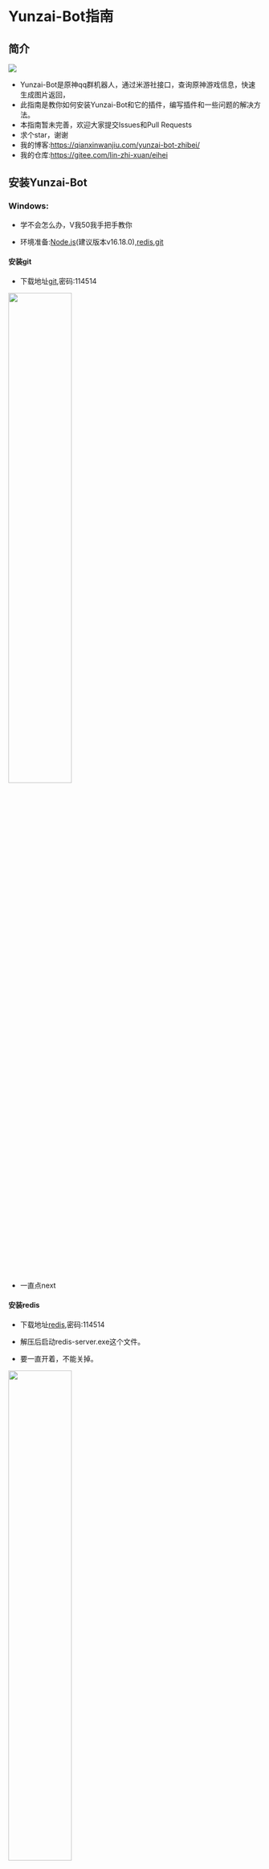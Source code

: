# Yunzai-Bot指南

## 简介

[![](https://profile-counter.glitch.me/eihei/count.svg)](https://gitee.com/lin-zhi-xuan/eihei)
- Yunzai-Bot是原神qq群机器人，通过米游社接口，查询原神游戏信息，快速生成图片返回，
- 此指南是教你如何安装Yunzai-Bot和它的插件，编写插件和一些问题的解决方法。
- 本指南暂未完善，欢迎大家提交Issues和Pull Requests
- 求个star，谢谢
- 我的博客:https://qianxinwanjiu.com/yunzai-bot-zhibei/
- 我的仓库:https://gitee.com/lin-zhi-xuan/eihei

## 安装Yunzai-Bot

### Windows:

- 学不会怎么办，V我50我手把手教你

- 环境准备:[Node.js][nodejs](建议版本v16.18.0),[redis][redis],[git][git]

####  安装git

- 下载地址[git][git],密码:114514

<img src="picture/Windows/Windows-git.png" width="50%">

- 一直点next

#### 安装redis

- 下载地址[redis][redis],密码:114514

- 解压后启动redis-server.exe这个文件。

- 要一直开着，不能关掉。

<img src="picture/Windows/Windows-redis.png" width="50%">

#### 安装Yunzai-Bot本体

1. 新建一个文件夹(也可以不建)，命名随便，最好别用中文

2. 选个拉取方式:

**使用git-bash**

- 1.1 右键文件夹，选择git bash here

<img src="picture/Windows/Windows-gitbash.png" width="50%">

**使用原生自带终端**

- 2.1 进入你要安装Yunzai的文件夹

- 2.2 打开终端(在文件夹路径处将文件家路径改为cmd或者powershell)

3. 克隆项目

- 命令

```bash
git clone --depth=1 -b main https://gitee.com/Le-niao/Yunzai-Bot.git
```

<img src="picture/Windows/Windows-gitclone.png" width="50%">

4. 进入Yunzai目录

```bash
cd Yunzai-Bot 
```

<img src="picture/Windows/Windows-cd.png" width="50%">

5. 安装pnpm，已安装的可以跳过

```bash
npm install pnpm -g
```

- （因为我已经安装过了，所以就不放图了）

- 这里会发生的一些问题：
    输完卡住不动了怎么办？或者提示 `npm ERR！`？或者其他的报错？
    原因：你的服务器太逊了(网络太差了)，根本下载不动，没问题才怪了。
    解决方案：换源，执行命令来更换淘宝镜像源 `npm config set registry http://registry.npm.taobao.org` 然后再次执行安装 pnpm 的命令 `npm install pnpm -g`  
    就是可能有点后遗症，更换镜像源后有微小概率导致后续安装出现问题

6. 安装依赖

```bash
pnpm install -P
```

<img src="picture/Windows/Windows-pnpm.png" width="50%">

7. 运行（首次运行按提示输入登录）

```bash
node app
```

<img src="picture/Windows/Windows-nodeapp.png" width="50%">

- 如果觉得麻烦，可使用脚本：

>新建一个文件,把后缀改成bat,然后点击编辑

- 把下面代码复制进去，然后进行修改:

- 第一行中，第一个双引号无需填写，第二个双引号填写你redis路径
- 第二行填写你Yunzai-Bot根目录

```bat
start "" "C:/redis/redis-server.exe"
cd C:/Yunzai-Bot
node app
pause
```

- 改完后保存运行即可食用

### Linux

**前言**

- 小白不建议使用Linux部署！
- 不建议使用一键脚本！(除非你太废)

#### Ubuntu教程

- 本教程博客地址:https://qianxinwanjiu.com/yunzai-bot-linux-ubuntu/

>本文的环境：
>纯净的Ubuntu（版本20.04）

1. 安装宝塔面板

- 为什么要安装宝塔面板？
- 因为便于管理文件（更改配置文件、上传面板图等）

>使用以下命令安装：

```bash
wget -O install.sh https://download.bt.cn/install/install-ubuntu_6.0.sh && sudo bash install.sh ed8484bec
```

>安装完成后，记得保存输出的面板地址和账号密码

<img src="picture/Ubuntu/Ubuntu-bt1.png" width="50%">

<img src="picture/Ubuntu/Ubuntu-bt2.png" width="50%">

2. 安装Nodejs与redis

- 打开面板地址，绑定手机号（如果你没有账号，请前往https://bt.cn/register.html注册）

- 登陆成功后，会显示一键安装页面，叉掉即可（不需要，因为不建站）

- 然后打开软件商店，搜索nodejs，找到nodejs版本管理器，

<img src="picture/Ubuntu/Ubuntu-bt3.png" width="50%">

- 点击安装

<img src="picture/Ubuntu/Ubuntu-bt4.png" width="50%">


- 点击安装即可

- 然后来到此界面，按下图所示操作

<img src="picture/Ubuntu/Ubuntu-bt5.png" width="50%">

- 建议使用v16.18.0

<img src="picture/Ubuntu/Ubuntu-bt6.png" width="50%">

- 安装好后，点击右侧的模块管理，来到下图所示界面，按图操作

<img src="picture/Ubuntu/Ubuntu-bt7.png" width="50%">

- 安装完成，回到软件商店，搜索redis，按下图操作

<img src="picture/Ubuntu/Ubuntu-bt8.png" width="50%">

3. 安装Yunzai
- 回到SSH终端，安装GIT，以便拉取仓库

- 执行以下命令：

```bash
sudo apt-get install git
```

<img src="picture/Ubuntu/Ubuntu-git.png" width="50%">

- 等待执行完成

- 然后拉取Yunzai，使用以下命令：

```bash
git clone --depth=1 -b main https://gitee.com/Le-niao/Yunzai-Bot.git
```

- 大致输出以下内容（没有ERR或error就不用管）

```log
Cloning into 'Yunzai-Bot'...
remote: Enumerating objects: 1073, done.
remote: Counting objects: 100% (1073/1073), done.
remote: Compressing objects: 100% (1053/1053), done.
remote: Total 1073 (delta 25), reused 911 (delta 2), pack-reused 0Receiving objects: 100% (1073/1073), 18.37 MiB | 9.07 MiB/s
Receiving objects: 100% (1073/1073), 27.20 MiB | 11.79 MiB/s, done.
Resolving deltas: 100% (25/25), done.
Updating files: 100% (992/992), done.
```

- 然后cd进Yunzai根目录

```bash
cd Yunzai-Bot
```

- pnpm安装过了，所以直接执行

```bash
pnpm install -P
```

输出大致如下

```log
 WARN  deprecated uuid@3.4.0: Please upgrade  to version 7 or higher.  Older versions may use Math.random() in certain circumstances, which is known to be problematic.  See https://v8.dev/blog/math-random for details.
Packages: +362
+++++++++++++++++++++++++++++++++++++++++++++++++++++++++++++++++++++++++++++++++++++++++++++++++++++++++++++++++++++++++++++++++++++++++++++++++
Packages are hard linked from the content-addressable store to the virtual store.
  Content-addressable store is at: /root/.local/share/pnpm/store/v3
  Virtual store is at:             node_modules/.pnpm
Progress: resolved 498, reused 497, downloaded 0, added 362, done

dependencies:
+ art-template 4.13.2
+ chalk 5.0.1
+ chokidar 3.5.3
+ https-proxy-agent 5.0.1
+ inquirer 8.2.4
+ lodash 4.17.21
+ log4js 6.5.2
+ md5 2.3.0
+ moment 2.29.3
+ node-fetch 3.2.6
+ node-schedule 2.1.0
+ node-xlsx 0.21.0
+ oicq 2.3.1
+ patch-package 6.5.0
+ pm2 5.2.0
+ puppeteer 13.7.0
+ redis 4.1.0
+ yaml 2.1.1

devDependencies: skipped

Done in 13.5s
```

<img src="picture/Ubuntu/Ubuntu-pnpm.png" width="50%">

- 记住！WARN不要惊慌，看到ERR或者error才是你需要解决的

- 然后node app启动机器人，按提示操作即可

#### CentOS教程:

- 本教程地址:https://qianxinwanjiu.com/yunzai-linux-centos/#comment-29
- 前提条件
- 首先，请确保你的环境完全干净，不支持已部署项目的机器（易翻车）

- 本文示例系统：CentOS 7.9.2111

- 开始安装
- 安装Nodejs
- 先安装dnf

```bash
yum install -y dnf
```

<img src="picture/CentOS/CentOS-dnf.png" width="50%">

- 使用dnf安装fedora的epel-release插件

```bash
dnf install epel-release
```

- 将存储库加到系统中

```bash
curl -fsSL https://rpm.nodesource.com/setup_16.x | sudo bash -
```

- 安装nodejs，推荐大版本号16

```bash
dnf module install nodejs:16 -y
```

<img src="picture/CentOS/CentOS-nodejs.png" width="50%">

- 然后测试是否正确安装

```bash
node -v
```

- 输出以下即为成功安装

```log
[root@CentOS7.9.2111 ~]# node -v
v16.19.0
```

<img src="picture/CentOS/CentOS-node-v.png" width="50%">

- 安装redis
- 使用以下命令安装并启动redis

```bash
yum -y install redis && redis-server --daemonize yes
```

- 如果像下图一样报错，那么是你没安装epel，返回上文查看命令

<img src="picture/CentOS/CentOS-error.png" width="50%">

- 安装GIT

```bash
dnf install git -y
```

- 克隆仓库
- 使用以下命令克隆仓库

- 国内服务器（Gitee源）

```bash
git clone --depth=1 -b main https://gitee.com/Le-niao/Yunzai-Bot.git
```

- 国外服务器（GitHub源）

```bash
git clone --depth=1 -b main https://github.com/Le-niao/Yunzai-Bot.git
```

<img src="picture/CentOS/CentOS-git.png" width="50%">

- 安装依赖
- cd进Yunzai根目录（别告诉我你不会cd）

```bash
cd Yunzai-Bot
```

- 然后安装pnpm(-g表示全局)

```bash
npm install pnpm -g
```

<img src="picture/CentOS/CentOS-npm.png" width="50%">

- 用pnpm安装依赖

```bash
pnpm install -P
```

<img src="picture/CentOS/CentOS-pnpm.png" width="50%">

- 还需要安装Chrome依赖库

```bash
yum install pango.x86_64 libXcomposite.x86_64 libXcursor.x86_64 libXdamage.x86_64 libXext.x86_64 libXi.x86_64 libXtst.x86_64 cups-libs.x86_64 libXScrnSaver.x86_64 libXrandr.x86_64 GConf2.x86_64 alsa-lib.x86_64 atk.x86_64 gtk3.x86_64 -y && yum install libdrm libgbm libxshmfence -y && yum install nss -y && yum update nss -y
```

<img src="picture/CentOS/CentOS-Chrome.png" width="50%">

- 安装中文字体，顺便把系统语言切换为中文

```bash
yum groupinstall fonts -y
```

<img src="picture/CentOS/CentOS-zh_CN1.png" width="50%">

- 然后查看当前系统所有语言包

```bash
locale -a
```

<img src="picture/CentOS/CentOS-zh_CN2.png" width="50%">

- 往下翻，找到zh_CN.utf-8

<img src="picture/CentOS/CentOS-zh_CN3.png" width="50%">

- 切换

```bash
localectl set-locale LANG=zh_CN.UTF-8
```

<img src="picture/CentOS/CentOS-zh_CN4.png" width="50%">

- 然后重启

- 启动Yunzai并按提示操作即可

```bash
node app
```

<img src="picture/CentOS/CentOS-nodeapp.png" width="50%">

## 基础操作

- 启动云崽： `node app`

- 查看日志： `pnpm run log`

- 后台运行： `pnpm start`

- 关闭云崽： 对着机器人发送 `#关机`，或者在关掉云崽运行窗口

- 功能列表： `#帮助`,`#插件名称+帮助`

- 更新云崽： `#全部更新`,`#强制更新`，`#更新`,`git pull`

- 重置云崽的部分设置(QQ 号，主人 QQ 等)： `pnpm run login`

---

## 目录说明

| 目录                     | 说明                           |
| ------------------------ | ------------------------------ |
| config\config\qq.yaml    | 可以修改登录方式，QQ 号        |
| config\config\redis.yaml | redis的设置（非必要别修改）        |
| config\config\other.yaml | 可以修改主人 QQ                |
| data\face                | 存放添加表情的位置             |
| data\MysCookie           | 存放 cookie 的位置             |
| logs\                    | 存放日志文件的位置              |
| plugins\example          | 存放 js 插件的位置             |
| Yunzai-Bot\plugins       | 存放大型插件的位置，如喵喵插件 |

## ffmpeg安装教程

1. 先下载压缩包
- ffmpeg下载链接[☞ffmpeg][ffmpeg],密码114514

2. 下载完后解压,位置随便

3. 之后找到ffmpeg.exe和ffprobe.exe,复制文件路径

<img src="picture/ffmpeg/ffmpeg-1.png" width="50%">

4. 填写路径,有两种方法。

**直接修改配置文件**

- 之后找到配置文件,如下图

<img src="picture/ffmpeg/ffmpeg-2.png" width="50%">

- 最后把路径粘贴到下图的位置(注意:冒号后面有空格)

<img src="picture/ffmpeg/ffmpeg-3.png" width="50%">

**锅巴里面设置**

1. 先登陆锅巴

2. 然后点配置管理-->基础配置

3. 把路径粘贴进去

4. 最后点保存

<img src="picture/ffmpeg/ffmpeg-4.png" width="50%">

>注意事项:
>路径不能有空格，必须用单引号，必须用反斜杠。
>有些时候日志提示 `请检查ffmpeg配置` 可能是插件本身的问题，而不是你的 ffmpeg 没配置好

## 插件安装教程

- 注：均为V3插件

### [锅巴插件](https://gitee.com/guoba-yunzai/guoba-plugin) 

- 主要提供云崽的网页端后台管理界面功能
- 安装教程：
- 第 1 步：下载插件

- 在云崽根目录下打开终端，运行

```bash
git clone --depth=1 https://gitee.com/guoba-yunzai/guoba-plugin.git ./plugins/Guoba-Plugin/
```

- 第 2 步：安装依赖

> 注：如果你不是通过`pnpm`安装的云崽，那么请【**不要**】使用此方式，请看`方式2`

如果你是使用`pnpm`安装的云崽，那么只需要在云崽根目录下运行此命令即可：

```bash
pnpm install --filter=guoba-plugin
```

> 注：请务必直接复制提供的命令，否则可能会导致依赖丢失的情况，若发生需自行重新安装。<br>
> `--filter=guoba-plugin`：只安装`guoba-plugin`下的依赖，其他依赖不处理，防止丢失。

- 第 3 步：运行插件

依赖安装完毕之后，直接运行即可，默认运行端口号是：50831

> 可在 config/application.yaml 中修改

启动完成之后，可以在控制台中看到网页地址，复制到浏览器中即可访问。

如果访问不到，请发送`#锅巴帮助`指令获取帮助。

### [喵喵插件 (miao-plugin)](https://gitee.com/yoimiya-kokomi/miao-plugin)

- Miao-Plugin是一个Yunzai-Bot的升级插件，提供包括角色查询等升级功能。

- 具体功能可在安装插件后 通过 #喵喵帮助 进行查看。如需进行设置可通过 #喵喵设置 命令进行管理。

- 推荐使用git进行安装，以方便后续升级。在Yunzai根目录夹打开终端，运行

-  使用gitee

```bash
git clone https://gitee.com/yoimiya-kokomi/miao-plugin.git ./plugins/miao-plugin/
```

- 进行安装。建议使用上述命令进行安装，以便于后续更新。 管理员发送`#喵喵更新`即可自动更新

### [抽卡插件 (flower-plugin)](https://gitee.com/Nwflower/flower-plugin)

- flower-plugin是一个适用于V3版本Yunzai-Bot的原神图鉴插件包，主要提供拓展抽卡功能，意在不修改本体抽卡卡池信息的情况下提供自定义卡池的拓展

- 在Yunzai-Bot根目录下，运行cmd，输入以下指令

```bash
git clone --depth=1 https://gitee.com/Nwflower/flower-plugin.git ./plugins/flower-plugin/
```

### py插件

- 我个人的建议是：
- 别去费精力装了
- 直接装个nonebot吧
- 换个登录端口实现1号俩机器人

### [单个js格式插件通用安装方法](https://gitee.com/yhArcadia/Yunzai-Bot-plugins-index?_from=gitee_search#js%E6%8F%92%E4%BB%B6%E7%B4%A2%E5%BC%95)

- 超级简单，只要把插件下载好后放入 `Yunzai-bot/plugins/example` 里即可 
<img src="picture/wenti/js-plugins.png" width="100%">


## 问题解答

- 遇到问题怎么办
  - 先不要急着问
  - 重启一下试试
  - 重装一下试试
  - 换台设备试试
  - 用这个试试https://baidu.com
  - 实在不行就别搞了
  - 把后台报错日志截图，并准备好充足的问题描述(态度要好)

<img src="picture/wenti/wenti2.png" width="50%">

  - 将后台报错日志截图和完整的问题描述发到群里。
  - 等待有人为你解答

<img src="picture/wenti/wenti1.png" width="50%">

- cookie 绑定失败？

  - 先把云崽 `#强制更新` 一下 
  - 然后重新获取cookie

- 装完 node 但是还是提示 `npm:command not found`

  - 没配置环境变量而已
  - 请自行百度搜索 `Windows环境变量设置`
  - 在用户环境变量的 Path 变量中点击编辑，添加 `C:\Program Files\nodejs` 与 `C:\Users\把这段中文替换成你自己的用户名\AppData\Roaming\npm` 字段
  - 重启电脑即可食用

- 签到显示 `验证码失败` ?

  - 问得好，好问题
  - 太正常不过，这个问题无解，有解决方法的请私发我
  - 至于什么时候会好嘛，我也不知道，你问大伟哥去

- 提示 `qq版本过低` ？

  - <img src="picture/wenti/qq.png" width="50%"> <br>此图来源于喵喵插件群

  - 记得多试几次
  - 亲测有效

- 提示 `请配置公共ck` ？

  - 字面意思，`#配置公共ck`然后把你的ck发给机器人
  - 或者`#使用全部ck`

- 公共 ck 查询次数已用完，暂无法查询新 uid？

  - 不用慌，再绑定一个就是了
  - 或者 `#使用全部ck`

- <img src="picture/wenti/redis.png" width="50%"> <br> MISCONF Redis is configured to save RDB snapshots

  - 控制面板->系统和安全->系统->高级系统设置->高级选项卡下方第一个卡片“性能”里的设置按钮->高级选项卡->虚拟内存->更改->勾选最上方自动管理所有驱动器的分页文件大小->重启电脑

- 机器人进群自动退了怎么办

  - 锅巴插件->配置管理->其它->退群人数改成 0 就行

- 如何删除插件?

  - 在 `Yunzai-bot/plugins` 文件夹里找到对应的插件右键删除即可，
  - 注：如果是插件包需要把整个文件夹都删掉

- 如何关闭入群欢迎?

  - 在 `Yunzai-bot/plugins/example` 文件夹里找到入群欢迎插件，右键删除，或者在锅巴插件中进行配置

- 机器人被冻结了，怎么办？

  - 号封了而已，没啥好办法，能解封就解不能解可以多备几个小号。关闭私聊，减少冻结频率。

- xx 功能报错，xx 功能异常？机器人打不开? 机器人坏了?
  - 重装吧兄弟
  - 也可以不重装：重置云崽步骤(数据会保留)：在云崽根目录下打开 git bash 输入`git pull`，然后再`git reset --hard origin/main`，最后再手动重启即可解决。

- 喵喵插件的 `#xx照片` `xx图片` 功能用不了？

 把 `Yunzai-Bot/plugins/miao-plugin/resources` 的 `character-img` 文件复制一份到 `Yunzai-Bot/plugins/miao-plugin/resources/miao-res-plus` 里就好了

- 机器人群聊消息发不出去，但是私聊正常？

  - 这是触发了 QQ 新版群聊风控，私聊机器人发送 <https://accounts.qq.com/safe/message/unlock?lock_info=5_5> 然后拿出你的手机，并登录机器人的手机 QQ，从机器人的手机 QQ 里打开个链接，验证就行了。

- 十连次数怎么修改？

  - [锅巴插件]里可以配置

- 服务器推荐？

  - 平时服务器都会比较贵，只有新用户和购物节会特别便宜，所以大家各凭本事吧，反正只要服务器能联网就能搭这个机器人。
  - 这里我推荐:[☞秋叶云][qiuyeyun]

- 插件除了这些还有别的吗
  - 更多的插件都在云崽官方群里，但是官方群它不对外开放...
  - 或者你可以学学自己写插件
  -不会？，那就看下面的教程吧


## 常用链接

>下载链接（均为网盘）有密码的均为114514

- redis下载链接:[☞redis][redis]
- git下载链接:[☞git][git]
- node.js下载链接:[☞node.js][nodejs]
- python3.8下载链接[☞python3.8][python]
- ffmpeg下载链接[☞ffmpeg][ffmpeg]
- 滑块验证助手下载链接[☞滑块验证][滑块验证]

>你一定用的上的地址

- 官方文档地址:[☞Yunzai-Bot][Yunzai-Bot]
- Yunzai-Bot插件库：[☞Github](https://gitee.com/yhArcadia/Yunzai-Bot-plugins-index)/[☞Gitee](https://gitee.com/yhArcadia/Yunzai-Bot-plugins-index)
- Yunzai-Bot（V3）：[☞Github](https://gitee.com/Le-niao/Yunzai-Bot)/[☞Gitee](https://gitee.com/Le-niao/Yunzai-Bot) 
- Yunzai-Bot（V2）：[☞Github](https://gitee.com/yoimiya-kokomi/Yunzai-Bot)/[☞Gitee](https://gitee.com/yoimiya-kokomi/Yunzai-Bot) 

## Yunzai-Bot插件教学

- 推荐使用vccode编写[☞下载][vccode]
 
### 单个的js插件

- [oicq][oicq]
- 先新建一个文件，命名为Helloworld.js
- <u>命名可以改的，最好别用中文，改命名时要记得把下面的类名改了(大小写得一样)</u>

#### 输出Hello，world！

- 代码示例

```javascript
//引入Yunzai插件功能
import plugin from '../../../../../lib/plugins/plugin.js'

//导出  类  类名===文件名 继承  插件类  
export class Helloworld extends plugin {
    constructor() {
        super({
            //后端信息
            name: 'Helloworld',//插件名字，可以随便写
            dsc: 'Helloworld',//插件介绍，可以随便写
            event: 'message',//这个直接复制即可，别乱改
            priority: 250,//执行优先级：数值越低越6
            rule: [
                {
                    //正则:也就是触发指令
                    reg: '^#你好$',
                    //函数:触发上面指令后调用的函数
                    fnc: 'Helloworld'
                }
            ]
        });
    };

    //函数
    async Helloworld(e) {
        e.reply("Hello, world!");//输出Hello，world！
        //阻止消息不再往下
        return;
    };
};
```

#### reply函数的多种用法

1. 直接发送内容：

```javascript
    //发送内容:
    e.reply("Hello, world!");
```

2. 是否引用回复：

```javascript
//是否引用回复:
e.reply("Hello, world!", true);//false为不引用，true为引用
```

3. 群聊是否撤回消息：

```javascript
//群聊是否撤回消息:
e.reply("Hello, world!", false, { recallMsg: 5 });//最大120秒后撤回，0则不处理
```

4. 是否at用户:

```javascript
//是否at用户:
e.reply("Hello, world!", false, { recallMsg: 0 }, true);//false为不at用户，true为at用户
```

#### 如何使用回复组件

- 代码示例

```javascript
//引入Yunzai插件功能
import plugin from '../../../../../lib/plugins/plugin.js'

//导出  类  类名:要与文件名一致 继承  插件类  
export class Helloworld extends plugin {
    constructor() {
        super({
            //后端信息
            name: 'Helloworld',//插件名字，可以随便写
            dsc: 'Helloworld',//插件介绍，可以随便写
            event: 'message',//这个直接复制即可，别乱改
            priority: 250,//执行优先级：数值越低越6
            rule: [
                {
                    //正则:也就是触发指令
                    reg: '^#你干嘛诶哟$',
                    //函数:触发上面指令后调用的函数
                    fnc: 'Helloworld'
                }
            ]
        });
    };

    //函数
    async Helloworld(e) {
        /** 设置上下文，后续接收到内容会执行hei方法 */
        this.setContext('hei');
        //发送消息
        e.reply("1+1=?");
    }

    //回复函数
    async hei(e) {
        //获取消息
        let xiaoxi = e.message;
        //判断消息
        if (xiaoxi == 3) {   //是
            //回复
            e.reply("回答正确")
            //结束上下文
            this.finish('hei')
        }
        else {               //否
            //回复
            e.reply("回答错误")
            //再次使用执行hei方法 
            this.setContext('hei')
        }
    }
};
```

#### 各式的判断

预计...没有预计（开学随缘更新）

### 交流群
|  群名  |      群号     |
|--------|--------------|
|[原神交流][qq]|773089934|

### 赞助

- 编写不易

- [欸嘿爱发电](https://afdian.net/a/20091124eihei)
- [qianxinwanjiu爱发电](https://afdian.net/a/qianxinwanjiu)

## 开学通知

- 我已开学，以后随缘更新






[Yunzai]: https://gitee.com/Le-niao/Yunzai-Bot
[Yunzai-Bot]: https://docs.yunzai.org/
[redis]: https://wwrl.lanzouw.com/iB1f70hizgxa
[git]: https://wwrl.lanzouw.com/iBjDY0hizgre
[nodejs]: http://nodejs.cn/download/
[vccode]: https://code.visualstudio.com/
[plugins]: https://gitee.com/yhArcadia/Yunzai-Bot-plugins-index
[python]: https://wwrl.lanzouw.com/iK7uS0ixl0fi
[ffmpeg]: https://wwrl.lanzouw.com/
[滑块验证]: https://maupdate.rainchan.win/txcaptcha.apk
[qiuyeyun]: https://qiuye.cloud/
[oicq]: https://github.com/takayama-lily/oicq
[qq]: https://qm.qq.com/cgi-bin/qm/qr?k=Cu1TnfTNNOdhx0lv17qbnTzp9lhOy_dJ&jump_from=webapi&authKey=8cmxRdVRamzJn0xPI2yet1a//X16faoVcTqD6P2vn/PIgJECkquiq8dyEoSgUJKt